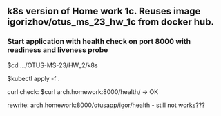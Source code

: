 ## k8s version of Home work 1c. Reuses image igorizhov/otus_ms_23_hw_1c from docker hub.

### Start application with health check on port 8000 with readiness and liveness probe 
$cd .../OTUS-MS-23/HW_2/k8s

$kubectl apply -f .  

curl check: $curl arch.homework:8000/health/ -> OK

rewrite: arch.homework:8000/otusapp/igor/health - still not works???
 
